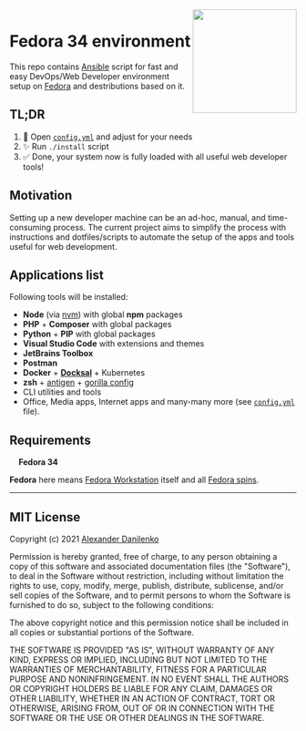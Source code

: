 <img src="https://cdn.svgporn.com/logos/fedora.svg" width="182" align="right" />

# Fedora 34 environment

This repo contains [Ansible](https://www.ansible.com/) script for fast and easy DevOps/Web Developer environment setup on [Fedora](https://getfedora.org/) and destributions based on it.

## TL;DR

1. 📝 Open [`config.yml`](config.yml) and adjust for your needs
2. ✨ Run `./install` script
3. ✅ Done, your system now is fully loaded with all useful web developer tools! 

## Motivation

Setting up a new developer machine can be an ad-hoc, manual, and time-consuming process. The current project aims to simplify the process with instructions and dotfiles/scripts to automate the setup of the apps and tools useful for web development.

## Applications list

Following tools will be installed:

- **Node** (via [nvm](https://github.com/nvm-sh/nvm)) with global **npm** packages
- **PHP** + **Composer** with global packages
- **Python** + **PIP** with global packages
- **Visual Studio Code** with extensions and themes
- **JetBrains Toolbox**
- **Postman**
- **Docker** + [**Docksal**](https://docksal.io/) + Kubernetes
- **zsh** + [antigen](https://github.com/zsh-users/antigen) + [gorilla config](home/.zshrc)
- CLI utilities and tools
- Office, Media apps, Internet apps and many-many more (see [`config.yml`](config.yml) file).

## Requirements

<img src="https://cdn.svgporn.com/logos/fedora.svg" height="12" /> **Fedora 34**

**Fedora** here means [Fedora Workstation](https://getfedora.org/workstation/) itself and all [Fedora spins](https://spins.fedoraproject.org/).

- - -

## MIT License

Copyright (c) 2021 [Alexander Danilenko](https://github.com/alexander-danilenko)

Permission is hereby granted, free of charge, to any person obtaining a copy
of this software and associated documentation files (the "Software"), to deal
in the Software without restriction, including without limitation the rights
to use, copy, modify, merge, publish, distribute, sublicense, and/or sell
copies of the Software, and to permit persons to whom the Software is
furnished to do so, subject to the following conditions:

The above copyright notice and this permission notice shall be included in all
copies or substantial portions of the Software.

THE SOFTWARE IS PROVIDED "AS IS", WITHOUT WARRANTY OF ANY KIND, EXPRESS OR
IMPLIED, INCLUDING BUT NOT LIMITED TO THE WARRANTIES OF MERCHANTABILITY,
FITNESS FOR A PARTICULAR PURPOSE AND NONINFRINGEMENT. IN NO EVENT SHALL THE
AUTHORS OR COPYRIGHT HOLDERS BE LIABLE FOR ANY CLAIM, DAMAGES OR OTHER
LIABILITY, WHETHER IN AN ACTION OF CONTRACT, TORT OR OTHERWISE, ARISING FROM,
OUT OF OR IN CONNECTION WITH THE SOFTWARE OR THE USE OR OTHER DEALINGS IN THE
SOFTWARE.
